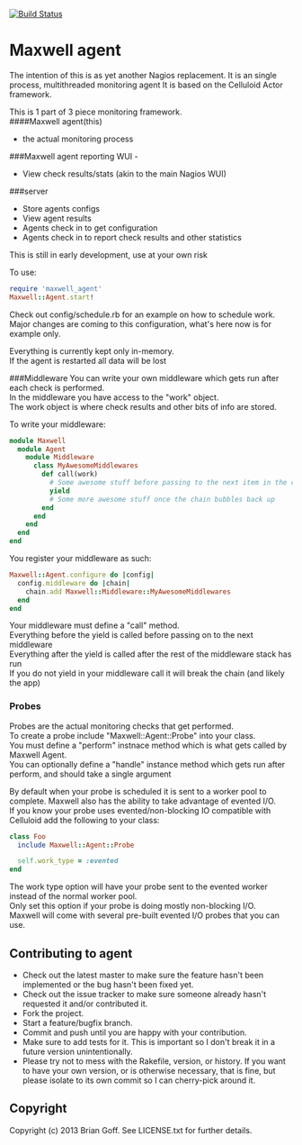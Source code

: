 [![Build Status](https://travis-ci.org/cpuguy83/maxwell_agent.png)](https://travis-ci.org/cpuguy83/maxwell_agent)

# Maxwell agent

The intention of this is as yet another Nagios replacement.
It is an single process, multithreaded monitoring agent
It is based on the Celluloid Actor framework.

This is 1 part of 3 piece monitoring framework.<br>
####Maxwell agent(this)
 - the actual monitoring process

###Maxwell agent reporting WUI -
 - View check results/stats (akin to the main Nagios WUI)

###server
 - Store agents configs
 - View agent results
 - Agents check in to get configuration
 - Agents check in to report check results and other statistics

This is still in early development, use at your own risk

To use:
```ruby
require 'maxwell_agent'
Maxwell::Agent.start!
```
Check out config/schedule.rb for an example on how to schedule work.<br />
Major changes are coming to this configuration, what's here now is for example only.

Everything is currently kept only in-memory.<br>
If the agent is restarted all data will be lost<br>


###Middleware
You can write your own middleware which gets run after each check is performed.<br>
In the middleware you have access to the "work" object.<br>
The work object is where check results and other bits of info are stored.

To write your middleware:
```ruby
module Maxwell
  module Agent
    module Middleware
      class MyAwesomeMiddlewares
        def call(work)
          # Some awesome stuff before passing to the next item in the chain
          yield
          # Some more awesome stuff once the chain bubbles back up
        end
      end
    end
  end
end
```
You register your middleware as such:
```ruby
Maxwell::Agent.configure do |config|
  config.middleware do |chain|
    chain.add Maxwell::Middleware::MyAwesomeMiddlewares
  end
end
```
Your middleware must define a "call" method.<br>
Everything before the yield is called before passing on to the next middleware<br>
Everything after the yield is called after the rest of the middleware stack has run<br>
If you do not yield in your middleware call it will break the chain (and likely the app)


### Probes
Probes are the actual monitoring checks that get performed.<br />
To create a probe include "Maxwell::Agent::Probe" into your class.<br />
You must define a "perform" instnace method which is what gets called by Maxwell Agent.<br />
You can optionally define a "handle" instance method which gets run after perform, and should take a single argument<br />

By default when your probe is scheduled it is sent to a worker pool to complete.
Maxwell also has the ability to take advantage of evented I/O.<br />
If you know your probe uses evented/non-blocking IO compatible with Celluloid add the following to your class:
```ruby
class Foo
  include Maxwell::Agent::Probe

  self.work_type = :evented
end
```
The work type option will have your probe sent to the evented worker instead of the normal worker pool.<br />
Only set this option if your probe is doing mostly non-blocking I/O.<br />
Maxwell will come with several pre-built evented I/O probes that you can use.

## Contributing to agent

* Check out the latest master to make sure the feature hasn't been implemented or the bug hasn't been fixed yet.
* Check out the issue tracker to make sure someone already hasn't requested it and/or contributed it.
* Fork the project.
* Start a feature/bugfix branch.
* Commit and push until you are happy with your contribution.
* Make sure to add tests for it. This is important so I don't break it in a future version unintentionally.
* Please try not to mess with the Rakefile, version, or history. If you want to have your own version, or is otherwise necessary, that is fine, but please isolate to its own commit so I can cherry-pick around it.

## Copyright

Copyright (c) 2013 Brian Goff. See LICENSE.txt for
further details.


